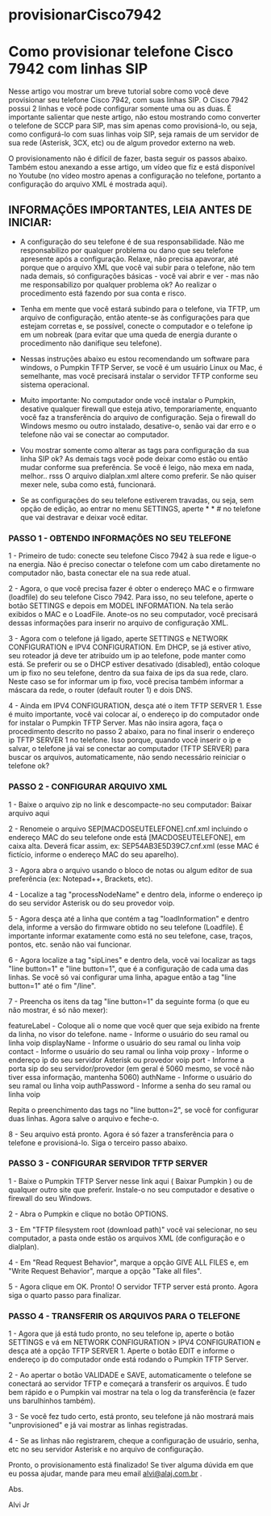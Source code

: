 # provisionarCisco7942

<h1>Como provisionar telefone Cisco 7942 com linhas SIP</h1>



Nesse artigo vou mostrar um breve tutorial sobre como você deve provisionar seu telefone Cisco 7942, com suas linhas SIP.  O Cisco 7942 possui 2 linhas e você pode configurar somente uma ou as duas.  É importante salientar que neste artigo, não estou mostrando como converter o telefone de SCCP para SIP, mas sim apenas como provisioná-lo, ou seja, como configurá-lo com suas linhas voip SIP, seja ramais de um servidor de sua rede (Asterisk, 3CX, etc) ou de algum provedor externo na web.

O provisionamento não é difícil de fazer, basta seguir os passos abaixo. Também estou anexando a esse artigo, um vídeo que fiz e está disponível no Youtube (no vídeo mostro apenas a configuração no telefone, portanto a configuração do arquivo XML é mostrada aqui).



<h2>INFORMAÇÕES IMPORTANTES, LEIA ANTES DE INICIAR:</h2>
 

- A configuração do seu telefone é de sua responsabilidade. Não me responsabilizo por qualquer problema ou dano que seu telefone apresente após a configuração. Relaxe, não precisa apavorar, até porque que o arquivo XML que você vai subir para o telefone, não tem nada demais, só configurações básicas - você vai abrir e ver - mas não me responsabilizo por qualquer problema ok? Ao realizar o procedimento está fazendo por sua conta e risco.

- Tenha em mente que você estará subindo para o telefone, via TFTP, um arquivo de configuração, então atente-se às configurações para que estejam corretas e, se possível, conecte o computador e o telefone ip em um nobreak (para evitar que uma queda de energia durante o procedimento não danifique seu telefone).

- Nessas instruções abaixo eu estou recomendando um software para windows, o Pumpkin TFTP Server, se você é um usuário Linux ou Mac, é semelhante, mas você precisará instalar o servidor TFTP conforme seu sistema operacional.

- Muito importante: No computador onde você instalar o Pumpkin, desative qualquer firewall que esteja ativo, temporariamente, enquanto você faz a transferência do arquivo de configuração. Seja o firewall do Windows mesmo ou outro instalado, desative-o, senão vai dar erro e o telefone não vai se conectar ao computador.

- Vou mostrar somente como alterar as tags para configuração da sua linha SIP ok? As demais tags você pode deixar como estão ou então mudar conforme sua preferência. Se você é leigo, não mexa em nada, melhor.. rsss  O arquivo dialplan.xml altere como preferir. Se não quiser mexer nele, suba como está, funcionará.

- Se as configurações do seu telefone estiverem travadas, ou seja, sem opção de edição, ao entrar no menu SETTINGS, aperte * * #  no telefone que vai destravar e deixar você editar.



<h3>PASSO 1 -  OBTENDO INFORMAÇÕES NO SEU TELEFONE</h3>


1 - Primeiro de tudo: conecte seu telefone Cisco 7942 à sua rede e ligue-o na energia. Não é preciso conectar o telefone com um cabo diretamente no computador não, basta conectar ele na sua rede atual.

2 - Agora, o que você precisa fazer é obter o endereço MAC e o firmware (loadfile) do seu telefone Cisco 7942. Para isso, no seu telefone, aperte o botão SETTINGS e depois em MODEL INFORMATION.  Na tela serão exibidos o MAC e o LoadFile. Anote-os no seu computador, você precisará dessas informações para inserir no arquivo de configuração XML.

3 - Agora com o telefone já ligado, aperte SETTINGS e NETWORK CONFIGURATION e IPV4 CONFIGURATION.  Em DHCP, se já estiver ativo, seu roteador já deve ter atribuído um ip ao telefone, pode manter como está. Se preferir ou se o DHCP estiver desativado (disabled), então coloque um ip fixo no seu telefone, dentro da sua faixa de ips da sua rede, claro. Neste caso se for informar um ip fixo, você precisa também informar a máscara da rede, o router (default router 1) e dois DNS.

4 - Ainda em IPV4 CONFIGURATION, desça até o item TFTP SERVER 1. Esse é muito importante, você vai colocar aí, o endereço ip do computador onde for instalar o Pumpkin TFTP Server. Mas não insira agora, faça o procedimento descrito no passo 2 abaixo, para no final inserir o endereço ip TFTP SERVER 1 no telefone. Isso porque, quando você inserir o ip e salvar, o telefone já vai se conectar ao computador (TFTP SERVER) para buscar os arquivos, automaticamente, não sendo necessário reiniciar o telefone ok?

 
 
<h3>PASSO 2 - CONFIGURAR ARQUIVO XML</h3>


1 - Baixe o arquivo zip no link e descompacte-no seu computador:   Baixar arquivo aqui

2 - Renomeie o arquivo  SEP[MACDOSEUTELEFONE].cnf.xml  incluindo o endereço MAC do seu telefone onde está [MACDOSEUTELEFONE], em caixa alta. Deverá ficar assim, ex: SEP54AB3E5D39C7.cnf.xml  (esse MAC é fictício, informe o endereço MAC do seu aparelho).

3 - Agora abra o arquivo usando o bloco de notas ou algum editor de sua preferência (ex: Notepad++, Brackets, etc). 

4 - Localize a tag "processNodeName" e dentro dela, informe o endereço ip do seu servidor Asterisk ou do seu provedor voip.  

5 - Agora desça até a linha que contém a tag "loadInformation" e dentro dela, informe a versão do firmware obtido no seu telefone (Loadfile). É importante informar exatamente como está no seu telefone, case, traços, pontos, etc. senão não vai funcionar.

6 - Agora localize a tag "sipLines" e dentro dela, você vai localizar as tags "line button=1" e "line button=1", que é a configuração de cada uma das linhas. Se você só vai configurar uma linha, apague então a tag "line button=1" até o fim "/line".

7 - Preencha os itens da tag "line button=1" da seguinte forma (o que eu não mostrar, é só não mexer):

featureLabel - Coloque ali o nome que você quer que seja exibido na frente da linha, no visor do telefone.
name - Informe o usuário do seu ramal ou linha voip
displayName - Informe o usuário do seu ramal ou linha voip
contact - Informe o usuário do seu ramal ou linha voip
proxy - Informe o endereço ip do seu servidor Asterisk ou provedor voip
port - Informe a porta sip do seu servidor/provedor (em geral é 5060 mesmo, se você não tiver essa informação, mantenha 5060)
authName - Informe o usuário do seu ramal ou linha voip
authPassword - Informe a senha do seu ramal ou linha voip

Repita o preenchimento das tags no "line button=2", se você for configurar duas linhas. Agora salve o arquivo e feche-o.

8 - Seu arquivo está pronto. Agora é só fazer a transferência para o telefone e provisioná-lo.  Siga o terceiro passo abaixo.


 
<h3>PASSO 3 - CONFIGURAR SERVIDOR TFTP SERVER</h3>


1 - Baixe o Pumpkin TFTP Server nesse link aqui ( Baixar Pumpkin )  ou de qualquer outro site que preferir.  Instale-o no seu computador e desative o firewall do seu Windows.

2 - Abra o Pumpkin e clique no botão OPTIONS.

3 - Em "TFTP filesystem root (download path)" você vai selecionar, no seu computador, a pasta onde estão os arquivos XML (de configuração e o dialplan).

4 - Em "Read Request Behavior", marque a opção GIVE ALL FILES  e, em "Write Request Behavior", marque a opção "Take all files".

5 - Agora clique em OK. Pronto! O servidor TFTP server está pronto.  Agora siga o quarto passo para finalizar.


 
<h3>PASSO 4 - TRANSFERIR OS ARQUIVOS PARA O TELEFONE</h3>


1 - Agora que já está tudo pronto, no seu telefone ip, aperte o botão SETTINGS e vá em NETWORK CONFIGURATION > IPV4 CONFIGURATION  e desça até a opção TFTP SERVER 1. Aperte o botão EDIT e informe o endereço ip do computador onde está rodando o Pumpkin TFTP Server. 

2 - Ao apertar o botão VALIDADE e SAVE, automaticamente o telefone se conectará ao servidor TFTP e começará a transferir os arquivos. É tudo bem rápido e o Pumpkin vai mostrar na tela o log da transferência (e fazer uns barulhinhos também).

3 - Se você fez tudo certo, está pronto, seu telefone já não mostrará mais "unprovisioned" e já vai mostrar as linhas registradas. 

4 - Se as linhas não registrarem, cheque a configuração de usuário, senha, etc no seu servidor Asterisk e no arquivo de configuração.

 

Pronto, o provisionamento está finalizado!  Se tiver alguma dúvida em que eu possa ajudar,  mande para meu email  alvi@alaj.com.br .

 

Abs.

Alvi Jr
